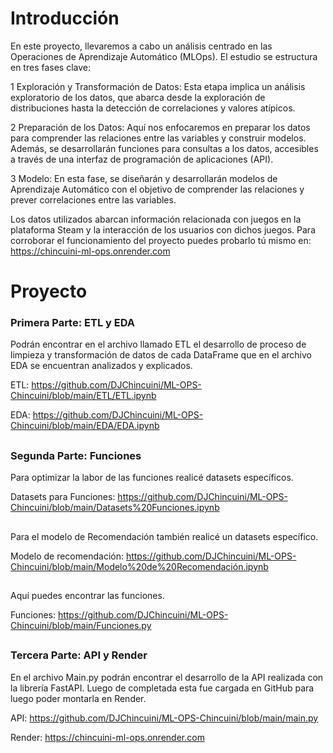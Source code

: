 # Introducción

En este proyecto, llevaremos a cabo un análisis centrado en las Operaciones de Aprendizaje Automático (MLOps). El estudio se estructura en tres fases clave:

1 Exploración y Transformación de Datos: Esta etapa implica un análisis exploratorio de los datos, que abarca desde la exploración de distribuciones hasta la detección de correlaciones y valores atípicos.

2 Preparación de los Datos: Aquí nos enfocaremos en preparar los datos para comprender las relaciones entre las variables y construir modelos. Además, se desarrollarán funciones para consultas a los datos, accesibles a través de una interfaz de programación de aplicaciones (API).

3 Modelo: En esta fase, se diseñarán y desarrollarán modelos de Aprendizaje Automático con el objetivo de comprender las relaciones y prever correlaciones entre las variables.

Los datos utilizados abarcan información relacionada con juegos en la plataforma Steam y la interacción de los usuarios con dichos juegos. Para corroborar el funcionamiento del proyecto puedes probarlo tú mismo en: https://chincuini-ml-ops.onrender.com


# Proyecto
### Primera Parte: ETL y EDA

Podrán encontrar en el archivo llamado ETL el desarrollo de proceso de limpieza y transformación de datos de cada DataFrame que en el archivo EDA se encuentran analizados y explicados.

ETL: https://github.com/DJChincuini/ML-OPS-Chincuini/blob/main/ETL/ETL.ipynb

EDA: https://github.com/DJChincuini/ML-OPS-Chincuini/blob/main/EDA/EDA.ipynb
##

### Segunda Parte: Funciones

Para optimizar la labor de las funciones realicé datasets específicos.

Datasets para Funciones: https://github.com/DJChincuini/ML-OPS-Chincuini/blob/main/Datasets%20Funciones.ipynb

##
Para el modelo de Recomendación también realicé un datasets específico.

Modelo de recomendación: https://github.com/DJChincuini/ML-OPS-Chincuini/blob/main/Modelo%20de%20Recomendación.ipynb

##
Aquí puedes encontrar las funciones.

Funciones: https://github.com/DJChincuini/ML-OPS-Chincuini/blob/main/Funciones.py
##

### Tercera Parte: API y Render

En el archivo Main.py podrán encontrar el desarrollo de la API realizada con la librería FastAPI. Luego de completada esta fue cargada en GitHub para luego poder montarla en Render.

API: https://github.com/DJChincuini/ML-OPS-Chincuini/blob/main/main.py

Render: https://chincuini-ml-ops.onrender.com 